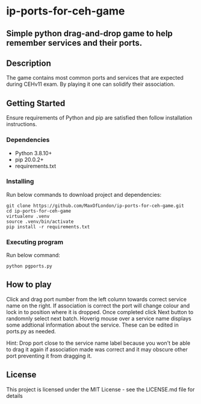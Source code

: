 # ip-ports-for-ceh-game
## Simple python drag-and-drop game to help remember services and their ports.
## Description
The game contains most common ports and services that are expected during CEHv11 exam. By playing it one can solidify their association.


## Getting Started

Ensure requirements of Python and pip are satisfied then follow installation instructions.

### Dependencies
- Python 3.8.10+
- pip 20.0.2+
- requirements.txt

### Installing
Run below commands to download project and dependencies:
```
git clone https://github.com/MaxOfLondon/ip-ports-for-ceh-game.git
cd ip-ports-for-ceh-game
virtualenv .venv
source .venv/bin/activate
pip install -r requirements.txt
```

### Executing program
Run below command:
```
python pgports.py
```
## How to play

Click and drag port number from the left column towards correct service name on the right. If association is correct the port will change colour and lock in to position where it is dropped.
Once completed click Next button to randomnly select next batch.
Hoverig mouse over a service name displays some addtional information about the service. These can be edited in ports.py as needed.

Hint: Drop port close to the service name label because you won't be able to drag it again if association made was correct and it may obscure other port preventing it from dragging it.

## License
This project is licensed under the MIT License - see the LICENSE.md file for details